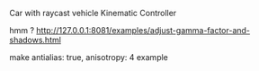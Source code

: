 Car with raycast vehicle
Kinematic Controller

hmm ? http://127.0.0.1:8081/examples/adjust-gamma-factor-and-shadows.html

make antialias: true, anisotropy: 4 example
